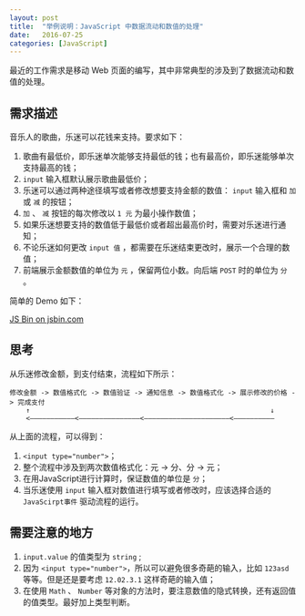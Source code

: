 ```yaml
---
layout: post
title:  "举例说明：JavaScript 中数据流动和数值的处理"
date:   2016-07-25
categories: [JavaScript]
---
```


最近的工作需求是移动 Web 页面的编写，其中非常典型的涉及到了数据流动和数值的处理。

## 需求描述

音乐人的歌曲，乐迷可以花钱来支持。要求如下：

1. 歌曲有最低价，即乐迷单次能够支持最低的钱；也有最高价，即乐迷能够单次支持最高的钱；
2. `input` 输入框默认展示歌曲最低价；
3. 乐迷可以通过两种途径填写或者修改想要支持金额的数值： `input` 输入框和 `加` 或 `减` 的按钮；
4. `加` 、 `减` 按钮的每次修改以 `1 元` 为最小操作数值；
4. 如果乐迷想要支持的数值低于最低价或者超出最高价时，需要对乐迷进行通知；
5. 不论乐迷如何更改 `input 值` ，都需要在乐迷结束更改时，展示一个合理的数值；
6. 前端展示金额数值的单位为 `元` ，保留两位小数。向后端 `POST` 时的单位为 `分` 。

简单的 Demo 如下：

<a class="jsbin-embed" href="http://jsbin.com/viliketofu/1/embed?js,console,output">JS Bin on jsbin.com</a><script src="http://static.jsbin.com/js/embed.min.js?3.38.7"></script>


## 思考

从乐迷修改金额，到支付结束，流程如下所示：

```
修改金额 -> 数值格式化 -> 数值验证 -> 通知信息 -> 数值格式化 -> 展示修改的价格 -> 完成支付
    ↑                                                           ↓
    <———————————<———————————————<—————————————————————<——————————

```

从上面的流程，可以得到：

1. `<input type="number">`；
1. 整个流程中涉及到两次数值格式化：元 -> 分、分 -> 元；
2. 在用JavaScript进行计算时，保证数值的单位是 `分`；
3. 当乐迷使用 `input` 输入框对数值进行填写或者修改时，应该选择合适的 `JavaScirpt事件` 驱动流程的运行。

## 需要注意的地方

1. `input.value` 的值类型为 `string` ;
2. 因为 `<input type="number">`，所以可以避免很多奇葩的输入，比如 `123asd` 等等。但是还是要考虑 `12.02.3.1` 这样奇葩的输入值；
3. 在使用 `Math` 、 `Number` 等对象的方法时，要注意数值的隐式转换，还有返回值的值类型。最好加上类型判断。
